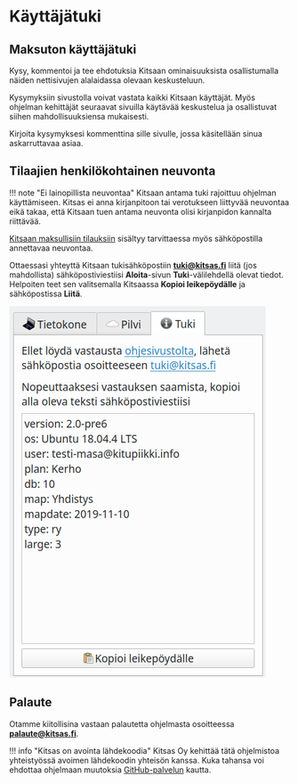 # Käyttäjätuki

## Maksuton käyttäjätuki

Kysy, kommentoi ja tee ehdotuksia Kitsaan ominaisuuksista osallistumalla näiden nettisivujen alalaidassa olevaan keskusteluun.

Kysymyksiin sivustolla voivat vastata kaikki Kitsaan käyttäjät. Myös ohjelman kehittäjät seuraavat sivuilla käytävää keskustelua ja osallistuvat siihen mahdollisuuksiensa mukaisesti.

Kirjoita kysymyksesi kommenttina sille sivulle, jossa käsitellään sinua askarruttavaa asiaa.

## Tilaajien henkilökohtainen neuvonta

!!! note "Ei lainopillista neuvontaa"
    Kitsaan antama tuki rajoittuu ohjelman käyttämiseen. Kitsas ei anna kirjanpitoon tai verotukseen liittyvää neuvontaa eikä takaa, että Kitsaan tuen antama neuvonta olisi kirjanpidon kannalta riittävää.

[Kitsaan maksullisiin tilauksiin](https://kitsas.fi/hinnat) sisältyy tarvittaessa myös sähköpostilla annettavaa neuvontaa.

Ottaessasi yhteyttä Kitsaan tukisähköpostiin **tuki@kitsas.fi** liitä (jos mahdollista)  sähköpostiviestiisi **Aloita**-sivun **Tuki**-välilehdellä olevat tiedot. Helpoiten teet sen valitsemalla Kitsaassa **Kopioi leikepöydälle** ja sähköpostissa **Liitä**.

![](img/tuki.png)


## Palaute

Otamme kiitollisina vastaan palautetta ohjelmasta osoitteessa **palaute@kitsas.fi**.

!!! info "Kitsas on avointa lähdekoodia"
    Kitsas Oy kehittää tätä ohjelmistoa yhteistyössä avoimen lähdekoodin yhteisön kanssa. Kuka tahansa voi ehdottaa ohjelmaan muutoksia [GitHub-palvelun](https://github.com/artoh/kitupiikki) kautta.
